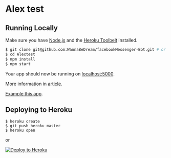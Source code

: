 # Alex test

## Running Locally

Make sure you have [Node.js](http://nodejs.org/) and the [Heroku Toolbelt](https://toolbelt.heroku.com/) installed.

```sh
$ git clone git@github.com:WannaBeDream/facebookMessenger-Bot.git # or clone your own fork
$ cd Alextest
$ npm install
$ npm start
```

Your app should now be running on [localhost:5000](http://localhost:5000/).

More information in [article](https://vc.ru/flood/14939-bot-facebook/).

[Example this app](https://frozen-brushlands-17487.herokuapp.com/).

## Deploying to Heroku

```
$ heroku create
$ git push heroku master
$ heroku open
```
or

[![Deploy to Heroku](https://www.herokucdn.com/deploy/button.png)](https://heroku.com/deploy)

